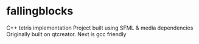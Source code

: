 # fallingblocks
C++ tetris implementation 
Project built using SFML & media dependencies
Originally built on qtcreator. Next is gcc friendly
